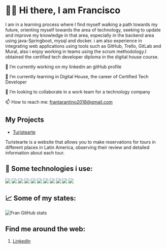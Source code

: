 # 👋🏽 Hi there, I am Francisco

I am in a learning process where I find myself walking a path towards my future, orienting myself towards the area of technology, seeking to update and improve my knowledge in that area, especially in the backend area using java-Springboot, mysql and docker.
i am also experience in integrating web applications using tools such as GitHub, Trello, GitLab and Mural, also i enjoy working in teams using the scrum methodology.I obtained the certified tech developer diploma in the digital house course.

🔭 I’m currently working on my linkedin an gitHub profile

🌱 I’m currently learning in Digital House, the career of Certified Tech Developer

👯 I’m looking to collaborate in a work team for a technology company

📫 How to reach me: frantarantino2018@gmail.com

## My Projects

- [Turistearte](https://github.com/Francisco-Tarantino/Turistearte-app)
 
 Turistearte is a website that allows you to make reservations for tours in different places in Latin America, observing their review and detailed information about each tour.

## 🎯 Some technologies i use: 
![](https://img.shields.io/badge/Spring_Boot-F2F4F9?style=for-the-badge&logo=spring-boot)
![](https://img.shields.io/badge/MySQL-005C84?style=for-the-badge&logo=mysql&logoColor=white)
![](https://img.shields.io/badge/GIT-E44C30?style=for-the-badge&logo=git&logoColor=white)
![](https://img.shields.io/badge/HTML5-E34F26?style=for-the-badge&logo=html5&logoColor=white)
![](https://img.shields.io/badge/CSS3-1572B6?style=for-the-badge&logo=css3&logoColor=white)
![](https://img.shields.io/badge/Docker-2CA5E0?style=for-the-badge&logo=docker&logoColor=white)
![](https://img.shields.io/badge/JavaScript-323330?style=for-the-badge&logo=javascript&logoColor=F7DF1E)
![](https://img.shields.io/badge/Postman-FF6C37?style=for-the-badge&logo=Postman&logoColor=white)
![](https://img.shields.io/badge/Spring_Security-6DB33F?style=for-the-badge&logo=Spring-Security&logoColor=white)
![](https://img.shields.io/badge/GitHub-100000?style=for-the-badge&logo=github&logoColor=white)
![](https://img.shields.io/badge/React-20232A?style=for-the-badge&logo=react&logoColor=61DAFB)

## 📈 Some of my states:

![Fran GitHub stats](https://github-readme-stats.vercel.app/api?username=Francisco-Tarantino&show_icons=true)


## Find me around the web:
1. [LinkedIn](https://www.linkedin.com/in/franciscotarantino/) 
